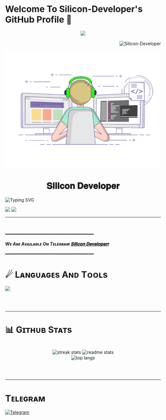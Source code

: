 # Welcome To Silicon-Developer's GitHub Profile 👋
<p align="center">
  <a href="https://github.com/Silicon-Developer/readme-typing-svg">
    <img src="https://readme-typing-svg.demolab.com/?lines=Silicon-Developer&font=Fira%20SemiBold&center=true&width=480&height=45&color=fff68f&vCenter=true&pause=1000&size=40" />

</a>
</p>
<p align="Right"> <img src="https://komarev.com/ghpvc/?username=Silicon-Developer&label=Profile%20views&color=0e75b6&style=flat" alt="Silicon-Developer" /> </p>


<p align="center">
  <img  src="https://raw.githubusercontent.com/devSouvik/devSouvik/master/gif3.gif">
</p>
<h1 align="center">
          𝐒𝐢𝐥𝐢𝐜𝐨𝐧 𝐃𝐞𝐯𝐞𝐥𝐨𝐩𝐞𝐫

</h1>

![Typing SVG](https://readme-typing-svg.herokuapp.com/?lines=Hello+My+Name+is+Silicon+Developer;I+work+for+Telegram+Automatomation;I+Am+Super+Noob;I+Learn+From+Official+Document;You+can+see+the+bots+made+by+me+by+going+to+Telegram;Thanks+For+Visiting+Github;)
</p>

<img src="https://user-images.githubusercontent.com/73097560/115834477-dbab4500-a447-11eb-908a-139a6edaec5c.gif">
<img src="https://user-images.githubusercontent.com/73097560/115834477-dbab4500-a447-11eb-908a-139a6edaec5c.gif">

<hr/>
<br>

━━━━━━━━━━━━━━━━━━━━━━━━━━━━━━━━━━

_**Wᴇ Aʀᴇ Aᴠᴀɪʟᴀʙʟᴇ Oɴ Tᴇʟᴇɢʀᴀᴍ [𝐒𝐢𝐥𝐢𝐜𝐨𝐧 𝐃𝐞𝐯𝐞𝐥𝐨𝐩𝐞𝐫𝐫](https://telegram.me/Silicon_Official)**_

━━━━━━━━━━━━━━━━━━━━━━━━━━━━━━━━━━


# ☄ Lᴀɴɢᴜᴀɢᴇs Aɴᴅ Tᴏᴏʟs 
<img src="https://skillicons.dev/icons?i=html,css,github,java,nodejs,python,javascript,heroku, pyrogram, telethon, git,r" />

<br/><br/>
<hr/>

# 📊 Gɪᴛʜᴜʙ Sᴛᴀᴛs
<br>
<div align=center>
  <img width=390 src="https://github-readme-streak-stats.herokuapp.com?user=Silicon-Developer&count_public=true&theme=react&border_radius=10" alt="streak stats"/>
  <img width=390 src="https://github-readme-stats.vercel.app/api?username=Silicon-Developer&count_public=true&show_icons=true&theme=react&rank_icon=github&border_radius=10" alt="readme stats" />
  <br/>
  <img width=325 align="center" src="https://github-readme-stats.vercel.app/api/top-langs/?username=Silicon-Developer&hide=HTML&langs_count=8&layout=compact&theme=react&border_radius=10&size_weight=0.5&count_weight=0.5&exclude_repo=github-readme-stats" alt="top langs" />
</div>

<br/><br/>

<hr/>

# Tᴇʟᴇɢʀᴀᴍ
<p align="left">
<a href="https://telegram.me/Silicon-Developer"><img alt="Telegram" src="https://img.shields.io/badge/Silicon-Developer-2CA5E0?style=for-the-badge&logo=telegram&logoColor=white"/></a>
</p>

</div>
